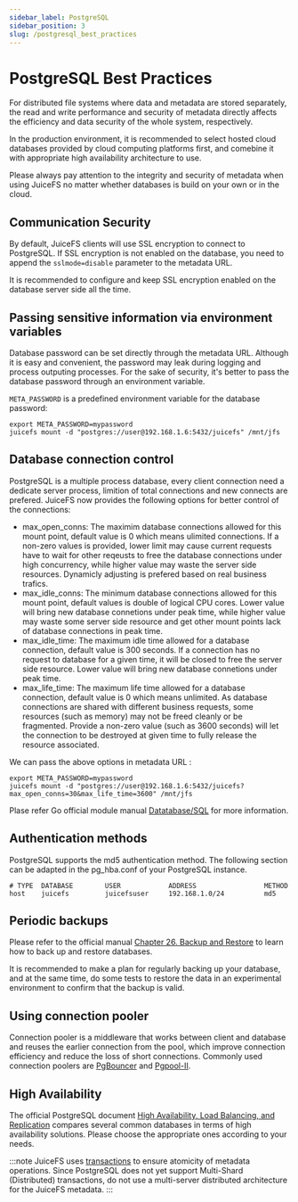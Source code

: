 ```yaml
---
sidebar_label: PostgreSQL
sidebar_position: 3
slug: /postgresql_best_practices
---
```

# PostgreSQL Best Practices

For distributed file systems where data and metadata are stored separately, the read and write performance and security of metadata directly affects the efficiency and data security of the whole system, respectively.

In the production environment, it is recommended to select hosted cloud databases provided by cloud computing platforms first, and comebine it with appropriate high availability architecture to use.

Please always pay attention to the integrity and security of metadata when using JuiceFS no matter whether databases is build on your own or in the cloud.

## Communication Security

By default, JuiceFS clients will use SSL encryption to connect to PostgreSQL. If SSL encryption is not enabled on the database, you need to append the `sslmode=disable` parameter to the metadata URL.

It is recommended to configure and keep SSL encryption enabled on the database server side all the time.

## Passing sensitive information via environment variables

Database password can be set directly through the metadata URL. Although it is easy and convenient, the password may leak during logging and process outputing processes. For the sake of security, it's better to pass the database password through an environment variable.

`META_PASSWORD` is a predefined environment variable for the database password:

```shell
export META_PASSWORD=mypassword
juicefs mount -d "postgres://user@192.168.1.6:5432/juicefs" /mnt/jfs
```

## Database connection control

PostgreSQL is a multiple process database, every client connection need a dedicate server process, limition of total connections and new connects are prefered. JuiceFS now provides the following options for better control of the connections:

- max_open_conns: The maximim database connections allowed for this mount point, default value is 0 which means ulimited connections. If a non-zero values is provided, lower limit may cause current requests have to wait for other reqeusts to free the database connections under high concurrency, while higher value may waste the server side resources. Dynamicly adjusting is prefered based on real business trafics.
- max_idle_conns: The minimum database connections allowed for this mount point, default values is double of logical CPU cores. Lower value will bring new database connetions under peak time, while higher value may waste some server side resource and get other mount points lack of database connections in peak time.  
- max_idle_time: The maximum idle time allowed for a database connection, default value is 300 seconds. If a connection has no request to database for a given time, it will be closed to free the server side resource. Lower value will bring new database connetions under peak time.
- max_life_time: The maximum life time allowed for a database connection, default value is 0 which means unlimited. As database connections are shared with different business requests, some resources (such as memory) may not be freed cleanly or be fragmented. Provide a non-zero value (such as 3600 seconds) will let the connection to be destroyed at given time to fully release the resource associated.

We can pass the above options in metadata URL :

```shell
export META_PASSWORD=mypassword
juicefs mount -d "postgres://user@192.168.1.6:5432/juicefs?max_open_conns=30&max_life_time=3600" /mnt/jfs
```

Plase refer Go official module manual [Datatabase/SQL](https://pkg.go.dev/database/sql#SetConnMaxIdleTime) for more information.

## Authentication methods

PostgreSQL supports the md5 authentication method. The following section can be adapted in the pg_hba.conf of your PostgreSQL instance.

```
# TYPE  DATABASE        USER            ADDRESS                 METHOD
host    juicefs         juicefsuser     192.168.1.0/24          md5
```

## Periodic backups

Please refer to the official manual [Chapter 26. Backup and Restore](https://www.postgresql.org/docs/current/backup.html) to learn how to back up and restore databases.

It is recommended to make a plan for regularly backing up your database, and at the same time, do some tests to restore the data in an experimental environment to confirm that the backup is valid.

## Using connection pooler

Connection pooler is a middleware that works between client and database and reuses the earlier connection from the pool, which improve connection efficiency and reduce the loss of short connections. Commonly used connection poolers are [PgBouncer](https://www.pgbouncer.org) and [Pgpool-II](https://www.pgpool.net).

## High Availability

The official PostgreSQL document [High Availability, Load Balancing, and Replication](https://www.postgresql.org/docs/current/different-replication-solutions.html) compares several common databases in terms of high availability solutions. Please choose the appropriate ones according to your needs.

:::note
JuiceFS uses [transactions](https://www.postgresql.org/docs/current/tutorial-transactions.html) to ensure atomicity of metadata operations. Since PostgreSQL does not yet support Multi-Shard (Distributed) transactions, do not use a multi-server distributed architecture for the JuiceFS metadata.
:::
